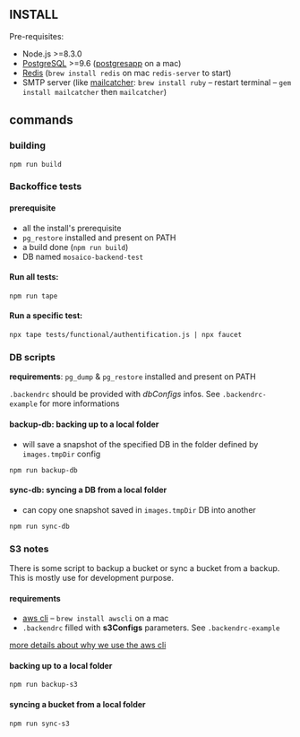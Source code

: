 
## INSTALL

Pre-requisites:

- Node.js >=8.3.0
- [PostgreSQL](https://www.postgresql.org/) >=9.6 ([postgresapp](http://postgresapp.com/) on a mac)
- [Redis](https://redis.io/) (`brew install redis` on mac `redis-server` to start)
- SMTP server (like [mailcatcher](https://mailcatcher.me/): `brew install ruby` – restart terminal – `gem install mailcatcher` then `mailcatcher`)

## commands

### building

`npm run build`

### Backoffice tests

#### prerequisite

- all the install's prerequisite
- `pg_restore` installed and present on PATH
- a build done (`npm run build`)
- DB named `mosaico-backend-test`

#### Run all tests:

`npm run tape`

#### Run a specific test:

`npx tape tests/functional/authentification.js | npx faucet`

### DB scripts

**requirements**: `pg_dump` & `pg_restore` installed and present on PATH

`.backendrc` should be provided with *dbConfigs* infos. See `.backendrc-example` for more informations

#### backup-db: backing up to a local folder

- will save a snapshot of the specified DB in the folder defined by `images.tmpDir` config

```
npm run backup-db
```

#### sync-db: syncing a DB from a local folder

- can copy one snapshot saved in `images.tmpDir` DB into another

```
npm run sync-db
```

### S3 notes

There is some script to backup a bucket or sync a bucket from a backup.  
This is mostly use for development purpose.

#### requirements

- [aws cli](http://docs.aws.amazon.com/cli/latest/reference/) – `brew install awscli` on a mac
- `.backendrc` filled with **s3Configs** parameters. See `.backendrc-example`

[more details about why we use the aws cli](http://stackoverflow.com/questions/17832860/backup-strategies-for-aws-s3-bucket#answer-32927276)

#### backing up to a local folder

```
npm run backup-s3
```

#### syncing a bucket from a local folder

```
npm run sync-s3
```
